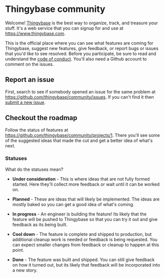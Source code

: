 # Thingybase community

Welcome! [Thingybase](https://www.thingybase.com) is the best way to organize, track, and treasure your stuff. It's a web service that you can signup for and use at https://www.thingybase.com.

This is the official place where you can see what features are coming for Thingybase, suggest new features, give feedback, or report bugs or issues that you'd like to see resolved. Before you participate, be sure to read and understand the [code of conduct](./CODE_OF_CONDUCT.md). You'll also need a Github account to comment on the issues.

## Report an issue

First, search to see if somebody opened an issue for the same problem at https://github.com/thingybase/community/issues. If you can't find it then [submit a new issue](https://github.com/thingybase/community/issues/new).

## Checkout the roadmap

Follow the status of features at https://github.com/thingybase/community/projects/1. There you'll see some of the suggested ideas that made the cut and get a better idea of what's next.

### Statuses

What do the statuses mean?

* **Under consideration** - This is where ideas that are not fully formed started. Here they'll collect more feedback or wait until it can be worked on.

* **Planned** - These are ideas that will likely be implemented. The ideas are mostly baked so you can get a good idea of what's coming.

* **In progress** - An engineer is building the feature! Its likely that the feature will be pushed to Thingybase so that you can try it out and give feedback as its being built.

* **Cool down** - The feature is complete and shipped to production, but additional cleanup work is needed or feedback is being requested. You can expect smaller changes from feedback or cleanup to happen at this point.

* **Done** - The feature was built and shipped. You can still give feedback on how it turned out, but its likely that feedback will be incorporated into a new story.
